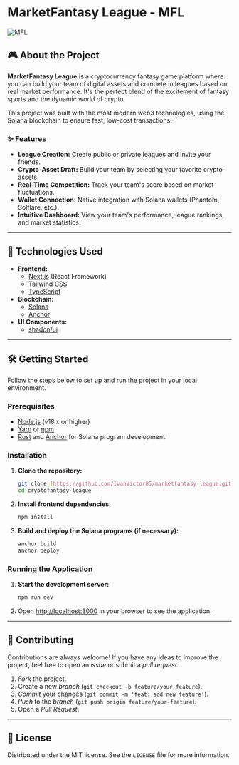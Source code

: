 # MarketFantasy League - MFL

![MFL](https://img.shields.io/badge/MarketFantasy_League-MFL-green)

## 🎮 About the Project

**MarketFantasy League** is a cryptocurrency fantasy game platform where you can build your team of digital assets and compete in leagues based on real market performance. It's the perfect blend of the excitement of fantasy sports and the dynamic world of crypto.

This project was built with the most modern web3 technologies, using the Solana blockchain to ensure fast, low-cost transactions.

### ✨ Features

-   **League Creation:** Create public or private leagues and invite your friends.
-   **Crypto-Asset Draft:** Build your team by selecting your favorite crypto-assets.
-   **Real-Time Competition:** Track your team's score based on market fluctuations.
-   **Wallet Connection:** Native integration with Solana wallets (Phantom, Solflare, etc.).
-   **Intuitive Dashboard:** View your team's performance, league rankings, and market statistics.

---

## 🚀 Technologies Used

-   **Frontend:**
    -   [Next.js](https://nextjs.org/) (React Framework)
    -   [Tailwind CSS](https://tailwindcss.com/)
    -   [TypeScript](https://www.typescriptlang.org/)
-   **Blockchain:**
    -   [Solana](https://solana.com/)
    -   [Anchor](https://www.anchor-lang.com/)
-   **UI Components:**
    -   [shadcn/ui](https://ui.shadcn.com/)

---

## 🛠️ Getting Started

Follow the steps below to set up and run the project in your local environment.

### Prerequisites

-   [Node.js](https://nodejs.org/en/) (v18.x or higher)
-   [Yarn](https://yarnpkg.com/) or [npm](https://www.npmjs.com/)
-   [Rust](https://www.rust-lang.org/tools/install) and [Anchor](https://www.anchor-lang.com/docs/installation) for Solana program development.

### Installation

1.  **Clone the repository:**

    ```bash
    git clone [https://github.com/IvanVictor85/marketfantasy-league.git](https://github.com/IvanVictor85/marketfantasy-league.git)
    cd cryptofantasy-league
    ```

2.  **Install frontend dependencies:**

    ```bash
    npm install
    ```

3.  **Build and deploy the Solana programs (if necessary):**

    ```bash
    anchor build
    anchor deploy
    ```

### Running the Application

1.  **Start the development server:**

    ```bash
    npm run dev
    ```

2.  Open [http://localhost:3000](http://localhost:3000) in your browser to see the application.

---

## 🤝 Contributing

Contributions are always welcome! If you have any ideas to improve the project, feel free to open an *issue* or submit a *pull request*.

1.  *Fork* the project.
2.  Create a new *branch* (`git checkout -b feature/your-feature`).
3.  *Commit* your changes (`git commit -m 'feat: add new feature'`).
4.  *Push* to the *branch* (`git push origin feature/your-feature`).
5.  Open a *Pull Request*.

---

## 📄 License

Distributed under the MIT license. See the `LICENSE` file for more information.

